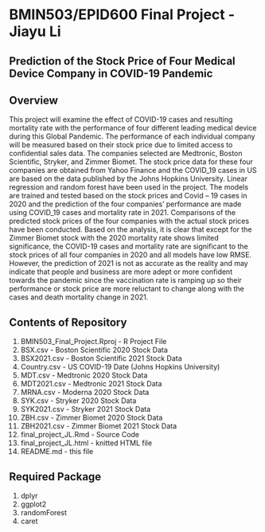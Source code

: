 # BMIN503/EPID600 Final Project - Jiayu Li
## Prediction of the Stock Price of Four Medical Device Company in COVID-19 Pandemic
## Overview
This project will examine the effect of COVID-19 cases and resulting mortality rate with the performance of four different leading medical device during this Global Pandemic. The performance of each individual company will be measured based on their stock price due to limited access to confidential sales data.  The companies selected are Medtronic, Boston Scientific, Stryker, and Zimmer Biomet. The stock price data for these four companies are obtained from Yahoo Finance and the COVID_19 cases in US are based on the data published by the Johns Hopkins University.  Linear regression and random forest have been used in the project. The models are trained and tested based on the stock prices and Covid – 19 cases in 2020 and the prediction of the four companies’ performance are made using COVID_19 cases and mortality rate in 2021. Comparisons of the predicted stock prices of the four companies with the actual stock prices have been conducted. Based on the analysis, it is clear that except for the Zimmer Biomet stock with the 2020 mortality rate shows limited significance, the COVID-19 cases and mortality rate are significant to the stock prices of all four companies in 2020 and all models have low RMSE. However, the prediction of 2021 is not as accurate as the reality and may indicate that people and business are more adept or more confident towards the pandemic since the vaccination rate is ramping up so their performance or stock price are more reluctant to change along with the cases and death mortality change in 2021.
## Contents of Repository
1. BMIN503_Final_Project.Rproj - R Project File
2. BSX.csv - Boston Scientific 2020 Stock Data
3. BSX2021.csv - Boston Scientific 2021 Stock Data
4. Country.csv - US COVID-19 Date (Johns Hopkins University)
5. MDT.csv - Medtronic 2020 Stock Data
6. MDT2021.csv - Medtronic 2021 Stock Data
7. MRNA.csv - Moderna 2020 Stock Data
8. SYK.csv - Stryker 2020 Stock Data
9. SYK2021.csv - Stryker 2021 Stock Data
10. ZBH.csv - Zimmer Biomet 2020 Stock Data
11. ZBH2021.csv - Zimmer Biomet 2021 Stock Data
12. final_project_JL.Rmd - Source Code
13. final_project_JL.html - knitted HTML file
14. README.md - this file
## Required Package
1. dplyr
2. ggplot2
3. randomForest
4. caret
